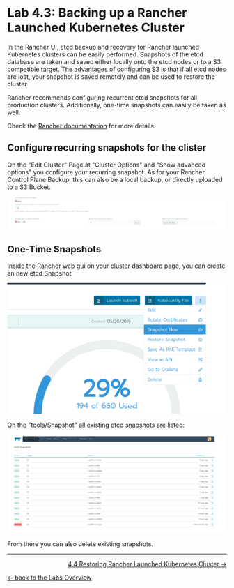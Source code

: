 # Lab 4.3: Backing up a Rancher Launched Kubernetes Cluster

In the Rancher UI, etcd backup and recovery for Rancher launched Kubernetes clusters can be easily performed. Snapshots of the etcd database are taken and saved either locally onto the etcd nodes or to a S3 compatible target. The advantages of configuring S3 is that if all etcd nodes are lost, your snapshot is saved remotely and can be used to restore the cluster.

Rancher recommends configuring recurrent etcd snapshots for all production clusters. Additionally, one-time snapshots can easily be taken as well.

Check the [Rancher documentation](https://rancher.com/docs/rancher/v2.x/en/cluster-admin/backing-up-etcd/) for more details.

## Configure recurring snapshots for the clister

On the "Edit Cluster" Page at "Cluster Options" and "Show advanced options" you configure your recurring snapshot. As for your Rancher Control Plane Backup, this can also be a local backup, or directly uploaded to a S3 Bucket.


![Cluster Backup Configuration](../resources/images/clusterbackup.png)


## One-Time Snapshots


Inside the Rancher web gui on your cluster dashboard page, you can create an new etcd Snapshot

![Create Snapshop](../resources/images/createsnapshot.png)

On the "tools/Snapshot" all existing etcd snapshots are listed:

![etcd Snapshots](../resources/images/snapshotlist.png)

From there you can also delete existing snapshots.


---

<p width="100px" align="right"><a href="44_restorecluster.md">4.4 Restoring Rancher Launched Kubernetes Cluster →</a></p>

[← back to the Labs Overview](../README.md)
